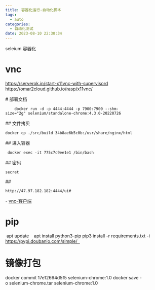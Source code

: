 ```yaml
---
title: 容器化运行-自动化脚本
tags:
  - auto
categories:
  - 自动化测试 
date: 2023-08-10 22:30:34
---
```

seleium 容器化
# vnc
https://serverok.in/start-x11vnc-with-supervisord
https://omar2cloud.github.io/rasp/x11vnc/

# 部署文档
```shell script
    docker run -d -p 4444:4444 -p 7900:7900 --shm-size="2g" selenium/standalone-chrome:4.3.0-20220726
```
## 文件拷贝
```
docker cp ./src/build 34b8ae6b5c0b:/usr/share/nginx/html
```

## 进入容器
```
 docker exec -it 775c7c9ee1e1 /bin/bash
```

## 密码
```shell script
secret
```
## 
```shell script
http://47.97.182.182:4444/ui#
```
- [vnc-客户端](https://www.realvnc.com/en/connect/download/viewer/#)

# pip 
 apt update  
 apt install python3-pip
pip3 install -r requirements.txt -i https://pypi.doubanio.com/simple/  

# 镜像打包
docker commit 17e12664d5f5 selenium-chrome:1.0
docker save -o selenium-chrome.tar selenium-chrome:1.0
